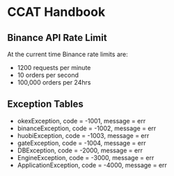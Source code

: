 # CCAT Handbook


## Binance API Rate Limit
At the current time Binance rate limits are:
- 1200 requests per minute
- 10 orders per second
- 100,000 orders per 24hrs

## Exception Tables

- okexException, code = -1001, message = err
- binanceException, code = -1002, message = err
- huobiException, code = -1003, message = err
- gateException, code = -1004, message = err
- DBException, code = -2000, message = err
- EngineException, code = -3000, message = err
- ApplicationException, code = -4000, message = err
